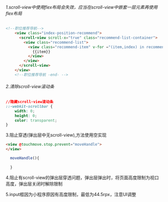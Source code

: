 ###### 1.scroll-view中使用flex布局会失效，应当在scroll-view中嵌套一层元素再使用flex布局

```html
<!--职位推荐导航-->
    <view class="index-position-recommend">
      <scroll-view scroll-x="true" class="recommend-list-container">
        <view class="recommend-list">
          <view class="recommend-item" v-for ="(item,index) in recommendList" :key="index">
            {{item}}
          </view>
        </view>
      </scroll-view>
    </view>
    <!--职位推荐导航 -end- -->
```

###### 2.清除scroll-view滚动条

```css
//隐藏scroll-view滚动条
::-webkit-scrollbar {
	width: 0;
	height: 0;
	color: transparent;
}
```

3.阻止穿透(弹出层中无scroll-view),方法使用空实现

```html
<view @touchmove.stop.prevent="moveHandle">
</view>
```

```js
  moveHandle(){
    
  }
```

4.阻止有scroll-view的弹出层穿透问题，弹出层弹出时，将页面高度限制为视口高度，弹出层关闭时解除限制

5.input框因为小程序原因有高度限制，最低为44.5rpx，注意UI调整

